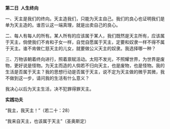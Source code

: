 **第二日  人生终向**

一、天主是我们的终向。天主造我们，只能为天主自己。我们的良心也证明我们是单为天主造的。谁否认这一端真理，就是出卖自己的良心。

二、每人有每人的所有。某人所有的应该属于某人，我们既然是天主所有，应该属于天主，倘使我们不肯和子女一样，自觉自愿属于天主，定要和奴隶一样不得不属于天主。谁不肯做仁慈天主的儿女，就要做公义天主的奴隶。我选择哪一种？

三、万物该朝着终向进行，照着禀赋活动。太阳不发光，不照耀世界，为世界是废物，更好说是怪物。为天主而造的人倘若不归向天主，也是废物，也是怪物。我的生活是否属于天主？我的思想行动是否属于天主，说不定为天主做的微乎其微，我不做到这一步，请问我的生活有什么意义？

我决心以后为天主生活，决不犯罪得罪天主。

**实践功夫**

“我主，我天主！”（若二十：28）

“我来自天主，也该属于天主”（圣奥斯定）